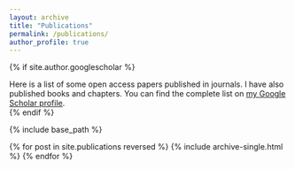 ```yaml
---
layout: archive
title: "Publications"
permalink: /publications/
author_profile: true
---
```


{% if site.author.googlescholar %}
  <div class="wordwrap">Here is a list of some open access papers published in journals. I have also published books and chapters. You can find the complete list on <a href="https://scholar.google.com/citations?user=_Vg1IrUAAAAJ&hl=pt-BR">my Google Scholar profile</a>.</div>
{% endif %}

{% include base_path %}

{% for post in site.publications reversed %}
  {% include archive-single.html %}
{% endfor %}
